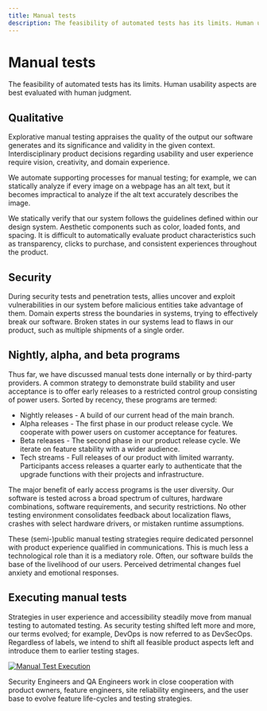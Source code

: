 ```yaml
---
title: Manual tests
description: The feasibility of automated tests has its limits. Human usability aspects are best evaluated with human judgment.
---
```


# Manual tests

The feasibility of automated tests has its limits. Human usability aspects are best evaluated with human judgment.

## Qualitative

Explorative manual testing appraises the quality of the output our software generates and its significance and validity in the given context. Interdisciplinary product decisions regarding usability and user experience require vision, creativity, and domain experience.

We automate supporting processes for manual testing; for example, we can statically analyze if every image on a webpage has an alt text, but it becomes impractical to analyze if the alt text accurately describes the image.

We statically verify that our system follows the guidelines defined within our design system. Aesthetic components such as color, loaded fonts, and spacing. It is difficult to automatically evaluate product characteristics such as transparency, clicks to purchase, and consistent experiences throughout the product.

## Security

During security tests and <!-- vale alex.ProfanityMaybe = NO -->penetration<!-- vale alex.ProfanityMaybe = YES --> tests, allies uncover and exploit vulnerabilities in our system before malicious entities take advantage of them. Domain experts stress the boundaries in systems, trying to effectively break our software. Broken states in our systems lead to flaws in our product, such as multiple shipments of a single order.

## Nightly, alpha, and beta programs

Thus far, we have discussed manual tests done internally or by third-party providers. A common strategy to demonstrate build stability and user acceptance is to offer <!-- vale write-good.Weasel = NO -->early<!-- vale write-good.Weasel = YES --> releases to a restricted control group consisting of power users. Sorted by recency, these programs are termed:

- Nightly releases - A build of our current head of the main branch.
- Alpha releases - The first phase in our product release cycle. We cooperate with power users on customer acceptance for features.
- Beta releases - The second phase in our product release cycle. We iterate on feature stability with a wider audience.
- Tech streams - Full releases of our product with limited warranty. Participants access releases a quarter <!-- vale write-good.Weasel = NO -->early<!-- vale write-good.Weasel = YES --> to authenticate that the upgrade functions with their projects and infrastructure.

The major benefit of <!-- vale write-good.Weasel = NO -->early<!-- vale write-good.Weasel = YES --> access programs is the user diversity. Our software is tested across a broad spectrum of cultures, hardware combinations, software requirements, and security restrictions. No other testing environment consolidates feedback about localization flaws, crashes with select hardware drivers, or mistaken runtime assumptions.

These (semi-)public manual testing strategies require dedicated personnel with product experience qualified in communications. This is much less a technological role than it is a mediatory role. Often, our software builds the base of the livelihood of our users. Perceived detrimental changes fuel anxiety and emotional responses.

## Executing manual tests

Strategies in user experience and accessibility steadily move from manual testing to automated testing. As security testing shifted left more and more, our terms evolved; for example, DevOps is now referred to as DevSecOps. Regardless of labels, we intend to shift all feasible product aspects left and introduce them to earlier testing stages.

[![Manual Test Execution](../../../assets/images/book/anatomy-of-a-code-change/testing/manual-testing-execution.webp)](../../../assets/images/book/anatomy-of-a-code-change/testing/manual-testing-execution.png)

Security Engineers and QA Engineers work in close cooperation with product owners, feature engineers, site reliability engineers, and the user base to evolve feature life-cycles and testing strategies.
